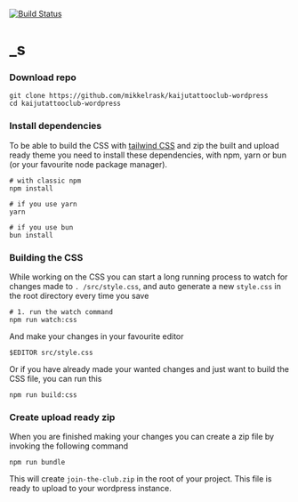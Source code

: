[![Build Status](https://travis-ci.org/Automattic/_s.svg?branch=master)](https://travis-ci.org/Automattic/_s)

_s
===

### Download repo
```
git clone https://github.com/mikkelrask/kaijutattooclub-wordpress
cd kaijutattooclub-wordpress
```

### Install dependencies
To be able to build the CSS with [tailwind CSS](https://tailwindcss.com) and zip the built and upload ready theme you need to install these dependencies, with npm, yarn or bun (or your favourite node package manager). 
```
# with classic npm
npm install

# if you use yarn
yarn

# if you use bun
bun install
```

### Building the CSS
While working on the CSS you can start a long running process to watch for changes made to `. /src/style.css`, and auto generate a new `style.css` in the root directory every time you save
```
# 1. run the watch command
npm run watch:css
```
And make your changes in your favourite editor
```
$EDITOR src/style.css
```

Or if you have already made your wanted changes and just want to build the CSS file, you can run this
```
npm run build:css
```

### Create upload ready zip
When you are finished making your changes you can create a zip file by invoking the following command
```
npm run bundle
```
This will create `join-the-club.zip` in the root of your project. This file is ready to upload to your wordpress instance. 